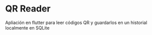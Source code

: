# QR Reader

Apliación en flutter para leer códigos QR y guardarlos en un historial localmente en SQLite
